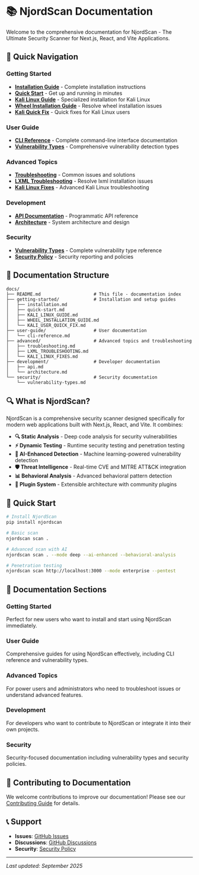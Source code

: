 # 📚 NjordScan Documentation

Welcome to the comprehensive documentation for NjordScan - The Ultimate Security Scanner for Next.js, React, and Vite Applications.

## 🚀 Quick Navigation

### Getting Started
- [**Installation Guide**](getting-started/installation.md) - Complete installation instructions
- [**Quick Start**](getting-started/quick-start.md) - Get up and running in minutes
- [**Kali Linux Guide**](getting-started/KALI_LINUX_GUIDE.md) - Specialized installation for Kali Linux
- [**Wheel Installation Guide**](getting-started/WHEEL_INSTALLATION_GUIDE.md) - Resolve wheel installation issues
- [**Kali Quick Fix**](getting-started/KALI_USER_QUICK_FIX.md) - Quick fixes for Kali Linux users

### User Guide
- [**CLI Reference**](user-guide/cli-reference.md) - Complete command-line interface documentation
- [**Vulnerability Types**](security/vulnerability-types.md) - Comprehensive vulnerability detection types

### Advanced Topics
- [**Troubleshooting**](advanced/troubleshooting.md) - Common issues and solutions
- [**LXML Troubleshooting**](advanced/LXML_TROUBLESHOOTING.md) - Resolve lxml installation issues
- [**Kali Linux Fixes**](advanced/KALI_LINUX_FIXES.md) - Advanced Kali Linux troubleshooting

### Development
- [**API Documentation**](development/api.md) - Programmatic API reference
- [**Architecture**](development/architecture.md) - System architecture and design

### Security
- [**Vulnerability Types**](security/vulnerability-types.md) - Complete vulnerability type reference
- [**Security Policy**](../SECURITY.md) - Security reporting and policies

## 🎯 Documentation Structure

```
docs/
├── README.md                    # This file - documentation index
├── getting-started/             # Installation and setup guides
│   ├── installation.md
│   ├── quick-start.md
│   ├── KALI_LINUX_GUIDE.md
│   ├── WHEEL_INSTALLATION_GUIDE.md
│   └── KALI_USER_QUICK_FIX.md
├── user-guide/                  # User documentation
│   └── cli-reference.md
├── advanced/                    # Advanced topics and troubleshooting
│   ├── troubleshooting.md
│   ├── LXML_TROUBLESHOOTING.md
│   └── KALI_LINUX_FIXES.md
├── development/                 # Developer documentation
│   ├── api.md
│   └── architecture.md
└── security/                    # Security documentation
    └── vulnerability-types.md
```

## 🔍 What is NjordScan?

NjordScan is a comprehensive security scanner designed specifically for modern web applications built with Next.js, React, and Vite. It combines:

- **🔍 Static Analysis** - Deep code analysis for security vulnerabilities
- **⚡ Dynamic Testing** - Runtime security testing and penetration testing
- **🤖 AI-Enhanced Detection** - Machine learning-powered vulnerability detection
- **🛡️ Threat Intelligence** - Real-time CVE and MITRE ATT&CK integration
- **📊 Behavioral Analysis** - Advanced behavioral pattern detection
- **🔌 Plugin System** - Extensible architecture with community plugins

## 🚀 Quick Start

```bash
# Install NjordScan
pip install njordscan

# Basic scan
njordscan scan .

# Advanced scan with AI
njordscan scan . --mode deep --ai-enhanced --behavioral-analysis

# Penetration testing
njordscan scan http://localhost:3000 --mode enterprise --pentest
```

## 📖 Documentation Sections

### Getting Started
Perfect for new users who want to install and start using NjordScan immediately.

### User Guide
Comprehensive guides for using NjordScan effectively, including CLI reference and vulnerability types.

### Advanced Topics
For power users and administrators who need to troubleshoot issues or understand advanced features.

### Development
For developers who want to contribute to NjordScan or integrate it into their own projects.

### Security
Security-focused documentation including vulnerability types and security policies.

## 🤝 Contributing to Documentation

We welcome contributions to improve our documentation! Please see our [Contributing Guide](../CONTRIBUTING.md) for details.

## 📞 Support

- **Issues**: [GitHub Issues](https://github.com/nimdy/njordscan/issues)
- **Discussions**: [GitHub Discussions](https://github.com/nimdy/njordscan/discussions)
- **Security**: [Security Policy](../SECURITY.md)

---

*Last updated: September 2025*